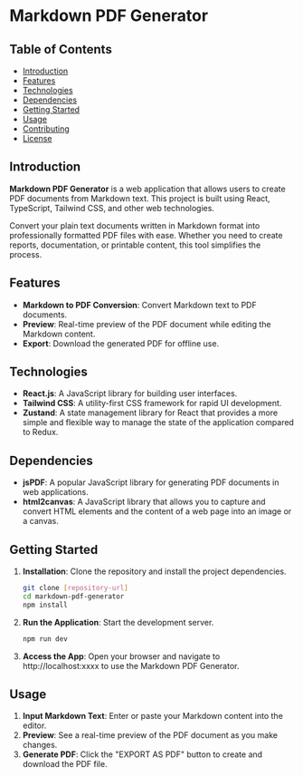 # Markdown PDF Generator

## Table of Contents

- [Introduction](#introduction)
- [Features](#features)
- [Technologies](#technologies)
- [Dependencies](#dependencies)
- [Getting Started](#getting-started)
- [Usage](#usage)
- [Contributing](#contributing)
- [License](#license)

## Introduction

**Markdown PDF Generator** is a web application that allows users to create PDF documents from Markdown text. This project is built using React, TypeScript, Tailwind CSS, and other web technologies.

Convert your plain text documents written in Markdown format into professionally formatted PDF files with ease. Whether you need to create reports, documentation, or printable content, this tool simplifies the process.

## Features

- **Markdown to PDF Conversion**: Convert Markdown text to PDF documents.
- **Preview**: Real-time preview of the PDF document while editing the Markdown content.
- **Export**: Download the generated PDF for offline use.

## Technologies

- **React.js**: A JavaScript library for building user interfaces.
- **Tailwind CSS**: A utility-first CSS framework for rapid UI development.
- **Zustand**: A state management library for React that provides a more simple and flexible way to manage the state of the application compared to Redux.

## Dependencies

- **jsPDF**: A popular JavaScript library for generating PDF documents in web applications.
- **html2canvas**: A JavaScript library that allows you to capture and convert HTML elements and the content of a web page into an image or a canvas.

## Getting Started

1. **Installation**: Clone the repository and install the project dependencies.

   ```bash
   git clone [repository-url]
   cd markdown-pdf-generator
   npm install
   ```
   
2. **Run the Application**: Start the development server.

   ```bash
   npm run dev
   ```
  
3. **Access the App**: Open your browser and navigate to http://localhost:xxxx to use the Markdown PDF Generator. 

## Usage

1. **Input Markdown Text**: Enter or paste your Markdown content into the editor.
2. **Preview**: See a real-time preview of the PDF document as you make changes.
3. **Generate PDF**:  Click the "EXPORT AS PDF" button to create and download the PDF file.